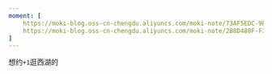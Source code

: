 ```yaml
---
moment: [
    https://moki-blog.oss-cn-chengdu.aliyuncs.com/moki-note/73AF5EDC-9EF9-4703-B722-949626026EC0_1_105_c.jpeg,
    https://moki-blog.oss-cn-chengdu.aliyuncs.com/moki-note/2B8D488F-F322-4405-A24B-AEDC18BA5D00_1_105_c.jpeg
]
---
```

想约`+1`逛西湖的